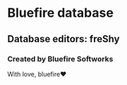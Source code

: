 # Bluefire database 
Database editors: freShy
---

### Created by Bluefire Softworks
With love, bluefire❤️
